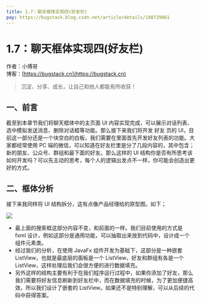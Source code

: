 ```yaml
---
title: 1.7：聊天框体实现四(好友栏)
pay: https://bugstack.blog.csdn.net/article/details/108729061
---
```


# 1.7：聊天框体实现四(好友栏)

作者：小傅哥
<br/>博客：[https://bugstack.cn](https://bugstack.cn)

>沉淀、分享、成长，让自己和他人都能有所收获！

## 一、前言

截至到本章节我们将聊天框体中的主页面 UI 内容实现完成，可以展示对话列表、选中模拟发送消息、删除对话框等功能。那么接下来我们将开发 好友 页的 UI，目前这一部分还是一个块空白的白板，我们需要在里面首先开发好友列表的功能。大家都经常使用 PC 端的微信，可以知道在好友栏里是分了几段内容的，其中包含；新的朋友、公众号、群组和最下面的好友。那么这样的 UI 结构你是否有所思考该如何开发吗？可以先主动的思考，每个人的逻辑出发点不一样，你可能会创造出更好的方式。

## 二、框体分析

接下来我同样将 UI 结构拆分，这有点像产品经理给的原型图，如下；

![](/images/article/project/im/project-im-1.7-01.png)

- 最上面的搜索框这部分内容不变，和前面的一样。我们目前使用的方式是 fxml 设计，例如这部分是通用功能，可以抽取出来放到代码中，设计成一个组件元素类。
- 经过我们的分析，在使用 JavaFx 组件开发为基础下，这部分是一种嵌套 ListView，也就是最底层的面板是一个 ListView，好友和群组有各是一个 ListView，这样处理后我们会很方便的进行数据填充。
- 另外这样的结构主要有利于在我们程序运行过程中，如果你添加了好友，那么我们需要将好友信息刷新到好友栏中，而在数据填充的时候，为了更加便捷高效，所以我们设计了嵌套的 ListView。如果还不是特别理解，可以从后续的代码中获得答案。